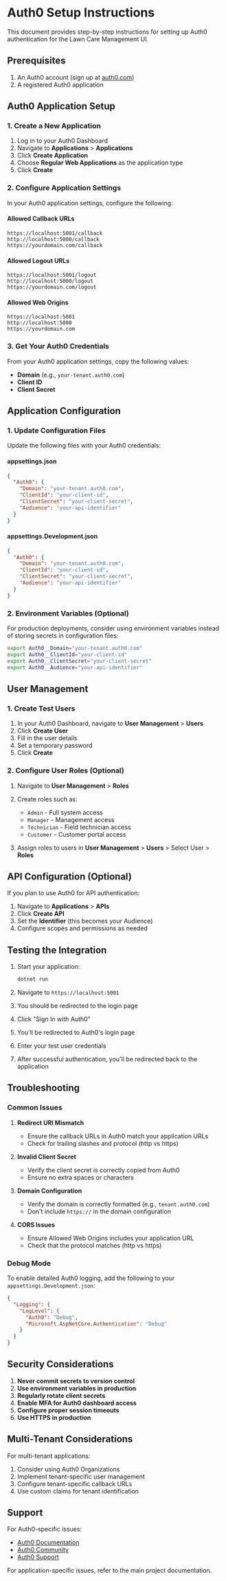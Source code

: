 # Auth0 Setup Instructions

This document provides step-by-step instructions for setting up Auth0 authentication for the Lawn Care Management UI.

## Prerequisites

1. An Auth0 account (sign up at [auth0.com](https://auth0.com))
2. A registered Auth0 application

## Auth0 Application Setup

### 1. Create a New Application

1. Log in to your Auth0 Dashboard
2. Navigate to **Applications** > **Applications**
3. Click **Create Application**
4. Choose **Regular Web Applications** as the application type
5. Click **Create**

### 2. Configure Application Settings

In your Auth0 application settings, configure the following:

#### Allowed Callback URLs
```
https://localhost:5001/callback
http://localhost:5000/callback
https://yourdomain.com/callback
```

#### Allowed Logout URLs
```
https://localhost:5001/logout
http://localhost:5000/logout
https://yourdomain.com/logout
```

#### Allowed Web Origins
```
https://localhost:5001
http://localhost:5000
https://yourdomain.com
```

### 3. Get Your Auth0 Credentials

From your Auth0 application settings, copy the following values:
- **Domain** (e.g., `your-tenant.auth0.com`)
- **Client ID**
- **Client Secret**

## Application Configuration

### 1. Update Configuration Files

Update the following files with your Auth0 credentials:

#### appsettings.json
```json
{
  "Auth0": {
    "Domain": "your-tenant.auth0.com",
    "ClientId": "your-client-id",
    "ClientSecret": "your-client-secret",
    "Audience": "your-api-identifier"
  }
}
```

#### appsettings.Development.json
```json
{
  "Auth0": {
    "Domain": "your-tenant.auth0.com",
    "ClientId": "your-client-id",
    "ClientSecret": "your-client-secret",
    "Audience": "your-api-identifier"
  }
}
```

### 2. Environment Variables (Optional)

For production deployments, consider using environment variables instead of storing secrets in configuration files:

```bash
export Auth0__Domain="your-tenant.auth0.com"
export Auth0__ClientId="your-client-id"
export Auth0__ClientSecret="your-client-secret"
export Auth0__Audience="your-api-identifier"
```

## User Management

### 1. Create Test Users

1. In your Auth0 Dashboard, navigate to **User Management** > **Users**
2. Click **Create User**
3. Fill in the user details
4. Set a temporary password
5. Click **Create**

### 2. Configure User Roles (Optional)

1. Navigate to **User Management** > **Roles**
2. Create roles such as:
   - `Admin` - Full system access
   - `Manager` - Management access
   - `Technician` - Field technician access
   - `Customer` - Customer portal access

3. Assign roles to users in **User Management** > **Users** > Select User > **Roles**

## API Configuration (Optional)

If you plan to use Auth0 for API authentication:

1. Navigate to **Applications** > **APIs**
2. Click **Create API**
3. Set the **Identifier** (this becomes your Audience)
4. Configure scopes and permissions as needed

## Testing the Integration

1. Start your application:
   ```bash
   dotnet run
   ```

2. Navigate to `https://localhost:5001`
3. You should be redirected to the login page
4. Click "Sign In with Auth0"
5. You'll be redirected to Auth0's login page
6. Enter your test user credentials
7. After successful authentication, you'll be redirected back to the application

## Troubleshooting

### Common Issues

1. **Redirect URI Mismatch**
   - Ensure the callback URLs in Auth0 match your application URLs
   - Check for trailing slashes and protocol (http vs https)

2. **Invalid Client Secret**
   - Verify the client secret is correctly copied from Auth0
   - Ensure no extra spaces or characters

3. **Domain Configuration**
   - Verify the domain is correctly formatted (e.g., `tenant.auth0.com`)
   - Don't include `https://` in the domain configuration

4. **CORS Issues**
   - Ensure Allowed Web Origins includes your application URL
   - Check that the protocol matches (http vs https)

### Debug Mode

To enable detailed Auth0 logging, add the following to your `appsettings.Development.json`:

```json
{
  "Logging": {
    "LogLevel": {
      "Auth0": "Debug",
      "Microsoft.AspNetCore.Authentication": "Debug"
    }
  }
}
```

## Security Considerations

1. **Never commit secrets to version control**
2. **Use environment variables in production**
3. **Regularly rotate client secrets**
4. **Enable MFA for Auth0 dashboard access**
5. **Configure proper session timeouts**
6. **Use HTTPS in production**

## Multi-Tenant Considerations

For multi-tenant applications:

1. Consider using Auth0 Organizations
2. Implement tenant-specific user management
3. Configure tenant-specific callback URLs
4. Use custom claims for tenant identification

## Support

For Auth0-specific issues:
- [Auth0 Documentation](https://auth0.com/docs)
- [Auth0 Community](https://community.auth0.com)
- [Auth0 Support](https://support.auth0.com)

For application-specific issues, refer to the main project documentation.
